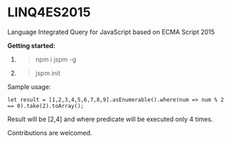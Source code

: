 # LINQ4ES2015
Language Integrated Query for JavaScript based on ECMA Script 2015

**Getting started:**

1. > npm i jspm -g
2. > jspm init

Sample usage:

	let result = [1,2,3,4,5,6,7,8,9].asEnumerable().where(num => num % 2 == 0).take(2).toArray();

Result will be [2,4] and where predicate will be executed only 4 times.
	
Contributions are welcomed.